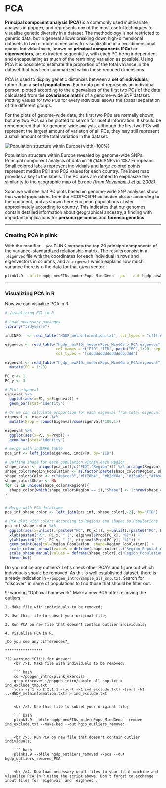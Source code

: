# PCA

__Principal component analysis (PCA)__ is a commonly used multivariate analysis in popgen, and represents one of the most useful techniques to visualise genetic diversity in a dataset. The methodology is not restricted to genetic data, but in general allows breaking down high-dimensional datasets to two or more dimensions for visualization in a two-dimensional space. Individual axes, known as __principal components (PCs)__ or __eigenvectors__, are extracted sequentially, with each PC being independent and encapsulating as much of the remaining variation as possible. Using PCA it is possible to estimate the proportion of the total variance in the dataset that has been summarized within these reduced dimensions.

PCA is used to display genetic distances between a __set of individuals__, rather than a __set of populations__. Each data point represents an individual person, plotted according to the eigenvalues of the first two PCs of the data calculated from the __covariance matrix__ of a genome-wide SNP dataset. Plotting values for two PCs for every individual allows the spatial separation of the different groups.

For the plots of genome-wide data, the first two PCs are normally shown, but any two PCs can be plotted to search for useful information. It should be remembered that, for genome-wide analysis, although the first two PCs will represent the largest amount of variation of all PCs, they may still represent a small amount of the total variation in the dataset.

![Population structure within Europe](https://www.researchgate.net/profile/John-Novembre/publication/264245693/figure/fig2/AS:295962284183553@1447574315970/A-statistical-summary-of-genetic-data-from-1387-Europeans-based-on-the-two-components_W640.jpg){width=100%}

Population structure within Europe revealed by genome-wide SNPs. Principal component analysis of data on 197,146 SNPs in 1387 Europeans. Small colored labels represent individuals and large colored points represent median PC1 and PC2 values for each country. The inset map provides a key to the labels. The PC axes are rotated to emphasize the similarity to the geographic map of Europe _(from [Novembre J et al. 2008](https://www.ncbi.nlm.nih.gov/pmc/articles/PMC2735096/))_.

Soon we will see that PC plots based on genome-wide SNP analyses show that world populations from the HGDP-CEPH collection cluster according to the continent, and as shown here European populations cluster approximately according to country. This indicates that our genomes contain detailed information about geographical ancestry, a finding with important implications for __persona genomics__ and __forensic genetics__.

****************************************************************************************************


### Creating PCA in plink

With the modifier `--pca` PLINK extracts the top 20 principal components of the variance-standardized relationship matrix. The results consist in a `.eigenvec` file with the coordinates for each individual in rows and eigenvectors in columns, and a `.eigenval` which explains how much variance there is in the data for that given vector.

``` bash
plink1.9 --bfile hgdp_newFIDs_modernPops_MindGeno --pca --out hgdp_newFIDs_modernPops_MindGeno_PCA
```

****************************************************************************************************

### Visualizing PCA in R

Now we can visualize PCA in R:

``` R
# Visualizing PCA in R

# Load necessary packages
library("tidyverse")

indINFO   <- read_table("HGDP_metainformation.txt", col_types = "cffffddffffffiii")

eigenvec <- read_table("hgdp_newFIDs_modernPops_MindGeno_PCA.eigenvec", 
                       col_names = c("FID","IID", paste("PC",1:20, sep = "")),
                       col_types = "fcdddddddddddddddddddd")

eigenval <- read_table("hgdp_newFIDs_modernPops_MindGeno_PCA.eigenval", col_names = "Eigenval") %>% 
  mutate(PC = 1:20)

PC_x <- 1
PC_y <- 3

# Plot eigenval
eigenval %>% 
  ggplot(aes(x=PC, y=Eigenval)) +
  geom_bar(stat="identity")

# Or we can calculate proportion for each eigenval from total eigenval and plot it
eigenval <- eigenval %>% 
  mutate(Prop = round(Eigenval/sum(Eigenval)*100,1)) 

eigenval %>% 
  ggplot(aes(x=PC, y=Prop)) +
  geom_bar(stat="identity")

# merge with indINFO table 
pca_inf <- left_join(eigenvec, indINFO, by="IID")

# Deffine shape for each population within each Region
shape_color <- unique(pca_inf[,c("FID","Region")]) %>% arrange(Region)
shape_color$Region_Population <- as.factor(paste(shape_color$Region, shape_color$FID, sep = " - "))
shape_color$Color <- c("#a6cee3","#1f78b4", "#b2df8a", "#33a02c","#fb9a99", "#e31a1c", "#fdbf6f")[shape_color$Region]
shape_color$Shape <- NA
for (i in unique(shape_color$Region)){
  shape_color[which(shape_color$Region == i),"Shape"] <- 1:nrow(shape_color[which(shape_color$Region == i),])
}


# Merge with PCA dataframe
pca_inf_shape_color <- left_join(pca_inf, shape_color[,-2], by="FID")

# PCA plot with colors according to Regions and shapes as Populations
pca_inf_shape_color %>% 
  ggplot(aes(x=unlist(.[paste0("PC", PC_x)]), y=unlist(.[paste0("PC", PC_y)]))) +
  xlab(paste0("PC", PC_x, " (", eigenval$Prop[PC_x], "%)")) + 
  ylab(paste0("PC", PC_y, " (", eigenval$Prop[PC_y], "%)")) +
  geom_point(aes(col=Region_Population, shape=Region_Population)) +
  scale_colour_manual(values = deframe(shape_color[,c("Region_Population","Color")])) +
  scale_shape_manual(values = deframe(shape_color[,c("Region_Population","Shape")])) +
  theme_bw()
```

Do you notice any outliers? Let's check other PCA's and figure out which individuals should be removed. 
As this is well established dataset, there is already indication in `~/popgen_intro/sample_all_snp.txt`. Search for "discover" in name of populations to find those that should be filter out.


!!! warning "Optional homework"
    Make a new PCA after removing the outliers.

    1. Make file with individuals to be removed;
      
    2. Use this file to subset your original file;
      
    3. Run PCA on new file that doesn't contain outlier individuals; 
      
    4. Visualize PCA in R.
    
    _Do you see any differences?_

    *****************

    ??? warning "Click for Answer"
        <br />1. Make file with individuals to be removed;
      
        ``` bash
        cd ~/popgen_intro/plink_exercise
        grep discover ~/popgen_intro/sample_all_snp.txt > ind_exclude_tmp.txt
        join -j 1 -o 2.2,1.1 <(sort -k1 ind_exclude.txt) <(sort -k1 ../HGDP_metainformation.txt) > ind_exclude.txt
        ```
            
        <br />2. Use this file to subset your original file;
            
        ``` bash
        plink1.9 --bfile hgdp_newFIDs_modernPops_MindGeno --remove ind_exclude.txt --make-bed --out hgdp_outliers_removed
        ```
            
        <br />3. Run PCA on new file that doesn't contain outlier individuals; 
            
        ``` bash
        plink1.9 --bfile hgdp_outliers_removed --pca --out hgdp_outliers_removed_PCA
        ```
            
        <br />4. Download necessary ouput files to your local machine and visualize PCA in R using the script abowe. Don't forget to exchange input files for `eigenval` and `eigenvec`.
